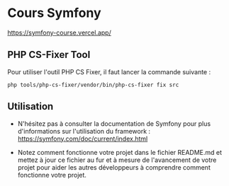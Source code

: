 # Cours Symfony

https://symfony-course.vercel.app/

## PHP CS-Fixer Tool

Pour utiliser l'outil PHP CS Fixer, il faut lancer la commande suivante : 

`php tools/php-cs-fixer/vendor/bin/php-cs-fixer fix src`

## Utilisation

- N'hésitez pas à consulter la documentation de Symfony pour plus d'informations sur l'utilisation du framework : https://symfony.com/doc/current/index.html

- Notez comment fonctionne votre projet dans le fichier README.md et mettez à jour ce fichier au fur et à mesure de l'avancement de votre projet pour aider les autres développeurs à comprendre comment fonctionne votre projet.
